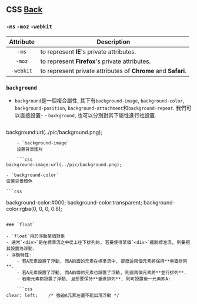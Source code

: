 ## CSS [Back](./../CSS.md)

### `-ms` `-moz` `-webkit`
Attribute|Description
:---:|---
`-ms`|to represent **IE**'s private attributes.
`-moz`|to represent **Firefox**'s private attributes.
`-webkit`|to represent private attributes of **Chrome** and **Safari**.

### `background`
- `background`是一個複合屬性, 其下有`background-image`, `background-color`, `background-position`, `background-attachment`和`background-repeat`. 我們可以直接設置- - `background`, 也可以分別對其下屬性進行社設置.

	```css
background:url(../pic/background.png);
```
	- `background-image`
	设置背景图片

	```css
background-image:url(../pic/background.png);
```

	- `background-color`
	设置背景顏色

	```css
background-color:#000;
background-color:transparent;
background-color:rgba(0, 0, 0, 0.8);
```

### `float`

- `float`用於浮動某個對象
- 通常`<div>`是在標準流之中從上往下排列的, 若要使得某個`<div>`擺脫標准流, 則要把其設置為浮動.
- 浮動特性:
	- 若A元素設置了浮動, 而A前面的元素在標準流中, 那麼這兩個元素將保持**垂直排列**.
	- 若A元素設置了浮動, 而A前面的元素也設置了浮動, 則這兩個元素將**並行排列**.
	- 若兩元素都設置了浮動, 且想要保持**垂直排列**, 則可設置後一元素即A:
	
	```css
clear: left;	/* 強迫A元素左邊不能出現浮動 */
```

